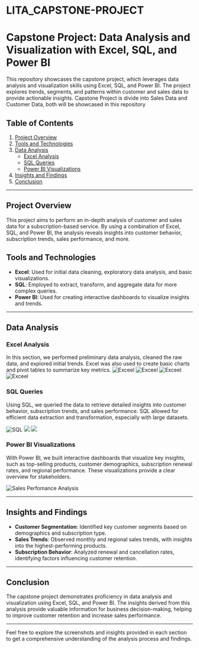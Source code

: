 # LITA_CAPSTONE-PROJECT
# Capstone Project: Data Analysis and Visualization with Excel, SQL, and Power BI

This repository showcases the capstone project, which leverages data analysis and visualization skills using Excel, SQL, and Power BI. The project explores trends, segments, and patterns within customer and sales data to provide actionable insights.
Capstone Project is divide into Sales Data and Customer Data, both will be showcased in this repository 

## Table of Contents
1. [Project Overview](#project-overview)
2. [Tools and Technologies](#tools-and-technologies)
3. [Data Analysis](#data-analysis)
   - [Excel Analysis](#excel-analysis)
   - [SQL Queries](#sql-queries)
   - [Power BI Visualizations](#power-bi-visualizations)
4. [Insights and Findings](#insights-and-findings)
5. [Conclusion](#conclusion)

---

## Project Overview

This project aims to perform an in-depth analysis of customer and sales data for a subscription-based service. By using a combination of Excel, SQL, and Power BI, the analysis reveals insights into customer behavior, subscription trends, sales performance, and more.

## Tools and Technologies

- **Excel**: Used for initial data cleaning, exploratory data analysis, and basic visualizations.
- **SQL**: Employed to extract, transform, and aggregate data for more complex queries.
- **Power BI**: Used for creating interactive dashboards to visualize insights and trends.

---

## Data Analysis

### Excel Analysis

In this section, we performed preliminary data analysis, cleaned the raw data, and explored initial trends. Excel was also used to create basic charts and pivot tables to summarize key metrics.
![Exceel](Images/Excel1.jpg)
![Exceel](Images/Excel2.jpg)
![Exceel](Images/PIVOT1.jpg)
![Exceel](Images/PIVOT2.jpg)


### SQL Queries

Using SQL, we queried the data to retrieve detailed insights into customer behavior, subscription trends, and sales performance. SQL allowed for efficient data extraction and transformation, especially with large datasets.

![SQL](Images/SQL1.jpg)
![](Images/SQL2.jpg)
![](Images/SQL3.jpg)

### Power BI Visualizations

With Power BI, we built interactive dashboards that visualize key insights, such as top-selling products, customer demographics, subscription renewal rates, and regional performance. These visualizations provide a clear overview for stakeholders.

![Sales Perfomance Analysis](Images/Saleperformance.jpg)

---

## Insights and Findings

- **Customer Segmentation**: Identified key customer segments based on demographics and subscription type.
- **Sales Trends**: Observed monthly and regional sales trends, with insights into the highest-performing products.
- **Subscription Behavior**: Analyzed renewal and cancellation rates, identifying factors influencing customer retention.

---

## Conclusion

The capstone project demonstrates proficiency in data analysis and visualization using Excel, SQL, and Power BI. The insights derived from this analysis provide valuable information for business decision-making, helping to improve customer retention and increase sales performance.

---

Feel free to explore the screenshots and insights provided in each section to get a comprehensive understanding of the analysis process and findings.
